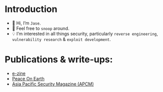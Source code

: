 # Introduction
- 👋 Hi, I’m `Jase`.
- 👀 Feel free to `snoop` around.
- 💡 I’m interested in all things security, particularly `reverse engineering`, `vulnerability research` & `exploit development`.

# Publications & write-ups:
- [e-zine](https://ret2eax.github.io)
- [Peace On Earth](https://peace-on-earth.github.io)
- [Asia Pacific Security Magazine (APCM)](https://www.asiapacificsecuritymagazine.com/contributors/)
